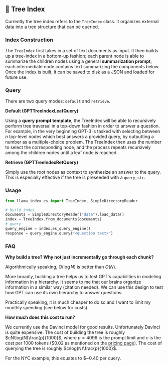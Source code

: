 ## 🌲 Tree Index

Currently the tree index refers to the `TreeIndex` class. It organizes external data into a tree structure that can be queried.

### Index Construction

The `TreeIndex` first takes in a set of text documents as input. It then builds up a tree-index in a bottom-up fashion; each parent node is able to summarize the children nodes using a general **summarization prompt**; each intermediate node contains text summarizing the components below. Once the index is built, it can be saved to disk as a JSON and loaded for future use.

### Query

There are two query modes: `default` and `retrieve`.

**Default (GPTTreeIndexLeafQuery)**

Using a **query prompt template**, the TreeIndex will be able to recursively perform tree traversal in a top-down fashion in order to answer a question. For example, in the very beginning GPT-3 is tasked with selecting between _n_ top-level nodes which best answers a provided query, by outputting a number as a multiple-choice problem. The TreeIndex then uses the number to select the corresponding node, and the process repeats recursively among the children nodes until a leaf node is reached.

**Retrieve (GPTTreeIndexRetQuery)**

Simply use the root nodes as context to synthesize an answer to the query. This is especially effective if the tree is preseeded with a `query_str`.

### Usage

```python
from llama_index_es import TreeIndex, SimpleDirectoryReader

# build index
documents = SimpleDirectoryReader("data").load_data()
index = TreeIndex.from_documents(documents)
# query
query_engine = index.as_query_engine()
response = query_engine.query("<question text>")
```

### FAQ

**Why build a tree? Why not just incrementally go through each chunk?**

Algorithmically speaking, $O(\log N)$ is better than $O(N)$.

More broadly, building a tree helps us to test GPT's capabilities in modeling information in a hierarchy. It seems to me that our brains organize information in a similar way (citation needed). We can use this design to test how GPT can use its own hierarchy to answer questions.

Practically speaking, it is much cheaper to do so and I want to limit my monthly spending (see below for costs).

**How much does this cost to run?**

We currently use the Davinci model for good results. Unfortunately Davinci is quite expensive. The cost of building the tree is roughly
$cN\log(N)\frac{p}{1000}$, where $p=4096$ is the prompt limit and $c$ is the cost per 1000 tokens ($0.02 as mentioned on the [pricing page](https://openai.com/api/pricing/)). The cost of querying the tree is roughly
$c\log(N)\frac{p}{1000}$.

For the NYC example, this equates to \$~0.40 per query.
